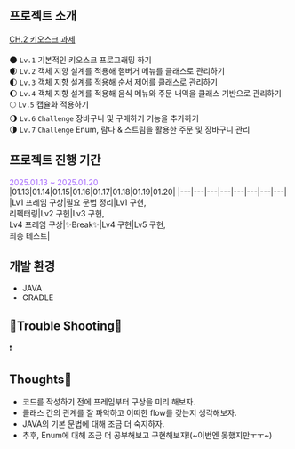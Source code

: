 ## 프로젝트 소개
[CH.2 키오스크 과제](https://teamsparta.notion.site/Spring-5-CH-2-17a2dc3ef51480ecac48d9f8a5c5b50a)
<br><br>
🌑 `Lv.1` 기본적인 키오스크 프로그래밍 하기 <br>
🌒 `Lv.2` 객체 지향 설계를 적용해 햄버거 메뉴를 클래스로 관리하기 <br>
🌓 `Lv.3` 객체 지향 설계를 적용해 순서 제어를 클래스로 관리하기 <br>
🌔 `Lv.4` 객체 지향 설계를 적용해 음식 메뉴와 주문 내역을 클래스 기반으로 관리하기 <br>
🌕 `Lv.5` 캡슐화 적용하기 <br>
🌖 `Lv.6` `Challenge` 장바구니 및 구매하기 기능을 추가하기 <br>
🌗 `Lv.7` `Challenge` Enum, 람다 & 스트림을 활용한 주문 및 장바구니 관리 <br>

## 프로젝트 진행 기간
<span style="color:#A566FF;">2025.01.13 ~ 2025.01.20</span> <br>
|01.13|01.14|01.15|01.16|01.17|01.18|01.19|01.20|
|---|---|---|---|---|---|---|---|
|Lv1 프레임 구상|필요 문법 정리|Lv1 구현,<br>리펙터링|Lv2 구현|Lv3 구현,<br>Lv4 프레임 구상|✨Break✨|Lv4 구현|Lv5 구현,<br> 최종 테스트|

## 개발 환경
* JAVA
* GRADLE

## 🧨Trouble Shooting🔫
❗️

## Thoughts💭
* 코드를 작성하기 전에 프레임부터 구상을 미리 해보자.
* 클래스 간의 관계를 잘 파악하고 어떠한 flow를 갖는지 생각해보자.
* JAVA의 기본 문법에 대해 조금 더 숙지하자.
* 추후, Enum에 대해 조금 더 공부해보고 구현해보자!(~이번엔 못했지만ㅜㅜ~)
